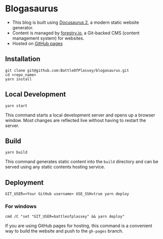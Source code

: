 # Blogasaurus

- This blog is built using [Docusaurus 2](https://docusaurus.io/), a modern static website generator. 
- Content is managed by [forestry.io](https://forestry.io/), a Git-backed CMS (content management system) for websites.
- Hosted on [GitHub pages](https://blog.palashsh.me)

## Installation

```console
git clone git@github.com:BattleOfPlassey/blogasaurus.git
cd <repo_name>
yarn install
```

## Local Development

```console
yarn start
```

This command starts a local development server and opens up a browser window. Most changes are reflected live without having to restart the server.

## Build

```console
yarn build
```

This command generates static content into the `build` directory and can be served using any static contents hosting service.

## Deployment

```console
GIT_USER=<Your GitHub username> USE_SSH=true yarn deploy
```

### For windows
``` 
cmd /C "set "GIT_USER=battleofplassey" && yarn deploy"
```
If you are using GitHub pages for hosting, this command is a convenient way to build the website and push to the `gh-pages` branch.
